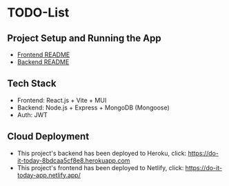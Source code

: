 # TODO-List

## Project Setup and Running the App
- [Frontend README](./frontend/todo-list/README.md)
- [Backend README](./backend/README.md)

## Tech Stack
- Frontend: React.js + Vite + MUI
- Backend: Node.js + Express + MongoDB (Mongoose)
- Auth: JWT

## Cloud Deployment
- This project's backend has been deployed to Heroku, click:
https://do-it-today-8bdcaa5cf8e8.herokuapp.com
- This project's frontend has been deployed to Netlify, click:
https://do-it-today-app.netlify.app/

